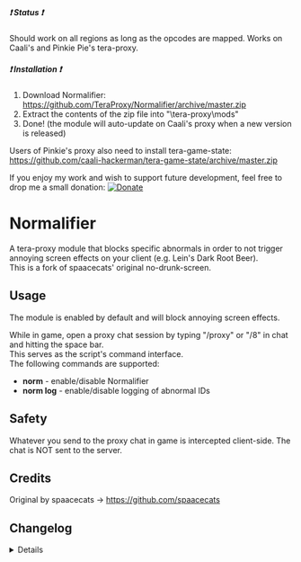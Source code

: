 ##### :heavy_exclamation_mark: Status :heavy_exclamation_mark:
Should work on all regions as long as the opcodes are mapped. Works on Caali's and Pinkie Pie's tera-proxy.

##### :heavy_exclamation_mark: Installation :heavy_exclamation_mark:
1) Download Normalifier: https://github.com/TeraProxy/Normalifier/archive/master.zip
2) Extract the contents of the zip file into "\tera-proxy\mods\"
3) Done! (the module will auto-update on Caali's proxy when a new version is released)
  
Users of Pinkie's proxy also need to install tera-game-state: https://github.com/caali-hackerman/tera-game-state/archive/master.zip  
  
If you enjoy my work and wish to support future development, feel free to drop me a small donation: [![Donate](https://www.paypalobjects.com/webstatic/en_US/i/buttons/PP_logo_h_100x26.png)](https://www.paypal.com/cgi-bin/webscr?cmd=_donations&business=A3KBZUCSEQ5RJ)

# Normalifier
A tera-proxy module that blocks specific abnormals in order to not trigger annoying screen effects on your client (e.g. Lein's Dark Root Beer).  
This is a fork of spaacecats' original no-drunk-screen.  

## Usage
The module is enabled by default and will block annoying screen effects.  
  
While in game, open a proxy chat session by typing "/proxy" or "/8" in chat and hitting the space bar.  
This serves as the script's command interface.  
The following commands are supported:  
  
* **norm** - enable/disable Normalifier
* **norm log** - enable/disable logging of abnormal IDs

## Safety
Whatever you send to the proxy chat in game is intercepted client-side. The chat is NOT sent to the server.  

## Credits
Original by spaacecats -> https://github.com/spaacecats

## Changelog
<details>

### 1.0.1
* [~] Minor definition update
### 1.0.0
* [*] Updated abnormal IDs
* [+] Added commands to disable the module and log abnormal IDs

</details>